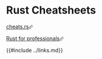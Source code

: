 # Rust Cheatsheets

[cheats.rs][cheats-rs]⮳

[Rust for professionals][rust-for-professionals]⮳

[cheats-rs]: https://cheats.rs/
[rust-for-professionals]: https://overexact.com/rust-for-professionals/
{{#include ../links.md}}
